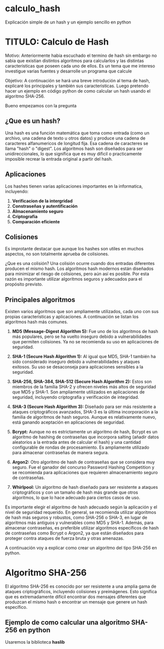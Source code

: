 # calculo_hash
Explicación simple de un hash y un ejemplo sencillo en python 

# TITULO: Calculo de Hash

Motivo: Anteriormente habia escuchado el termino de hash sin embargo no sabia que existian distintos algoritmos para calcularlos y las distintas caracteristicas que poseen cada uno de ellos. Es un tema que me intereso investigue varias fuentes y desarrolle un programa que calcule 

Objetivo: A continuación se hará una breve introdución al tema de hash, explicaré los principales y también sus caracteristicas. Luego pretendo hacer un ejemplo en código python de como calcular un hash usando el algoritmo SHA-256.

Bueno empezamos con la pregunta 
## ¿Que es un hash? 
Una hash es una función matemática que toma como entrada (como un archivo, una cadena de texto u otros datos) y produce una cadena de caracteres alfanumericos de longitud fija. Esa cadena de caracteres se llama "hash" o "digest". Los algoritmos hash son diseñados para ser unidireccionales, lo que significa que es muy dificil o practicamente imposible recrear la entrada original a partir del hash.

## Aplicaciones
Los hashes tienen varias aplicaciones importantes en la informatica, incluyendo:

1. **Verificacion de la intergridad**
2. **Constraseñas y autentificación**
3. **Almacenamiento seguro**
4. **Criptografia**
5. **Comparación eficiente**

## Colisiones
Es improtante destacar que aunque los hashes son utiles en muchos aspectos, no son totalmente aprueba de colisiones.

¿Que es una colisión?
Una colisión ocurre cuando dos entradas diferentes producen el mismo hash. Los algoritmos hash modernos están diseñados para minimizar el riesgo de colisiones, pero aún así es posible. Por esta razón es importante utilizar algoritmos seguros y adecuados para el propósito previsto.

## Principales algoritmos

Existen varios algoritmos que son ampliamente utilizados, cada uno con sus propias caracteristicas y aplicaciones. A continuación se listan los algoritmos hash más comunes.

1. **MD5 (Message-Digest Algorithm 5):** Fue uno de los algoritmos de hash más populares, pero se ha vuelto inseguro debido a vulnerabilidades que permiten colisiones. Ya no se recomienda su uso en aplicaciones de seguridad.

2. **SHA-1 (Secure Hash Algorithm 1):** Al igual que MD5, SHA-1 también ha sido considerado inseguro debido a vulnerabilidades y ataques exitosos. Su uso se desaconseja para aplicaciones sensibles a la seguridad.

3. **SHA-256, SHA-384, SHA-512 (Secure Hash Algorithm 2):** Estos son miembros de la familia SHA-2 y ofrecen niveles más altos de seguridad que MD5 y SHA-1. Son ampliamente utilizados en aplicaciones de seguridad, incluyendo criptografía y verificación de integridad.

4. **SHA-3 (Secure Hash Algorithm 3):** Diseñado para ser más resistente a ataques criptográficos avanzados, SHA-3 es la última incorporación a la familia de algoritmos de hash seguros. Aunque es relativamente nuevo, está ganando aceptación en aplicaciones de seguridad.

5. **Bcrypt:** Aunque no es estrictamente un algoritmo de hash, Bcrypt es un algoritmo de hashing de contraseñas que incorpora salting (añadir datos aleatorios a la entrada antes de calcular el hash) y una cantidad configurable de rondas de procesamiento. Es ampliamente utilizado para almacenar contraseñas de manera segura.

6. **Argon2:** Otro algoritmo de hash de contraseñas que se considera muy seguro. Fue el ganador del concurso Password Hashing Competition y se recomienda para aplicaciones que requieren almacenamiento seguro de contraseñas.

7. **Whirlpool:** Un algoritmo de hash diseñado para ser resistente a ataques criptográficos y con un tamaño de hash más grande que otros algoritmos, lo que lo hace adecuado para ciertos casos de uso.

Es importante elegir el algoritmo de hash adecuado según la aplicación y el nivel de seguridad requerido. En general, se recomienda utilizar algoritmos de hash más seguros y robustos, como SHA-256 o SHA-3, en lugar de algoritmos más antiguos y vulnerables como MD5 y SHA-1. Además, para almacenar contraseñas, es preferible utilizar algoritmos específicos de hash de contraseñas como Bcrypt o Argon2, ya que están diseñados para proteger contra ataques de fuerza bruta y otras amenazas.


A continuación voy a explicar como crear un algoritmo del tipo SHA-256 en python.

# Algoritmo SHA-256
El algoritmo SHA-256 es conocido por ser resistente a una amplia gama de ataques criptográficos, incluyendo colisiones y preimágenes. Esto significa que es extremadamente difícil encontrar dos mensajes diferentes que produzcan el mismo hash o encontrar un mensaje que genere un hash específico.

## Ejemplo de como calcular una algoritmo SHA-256 en python

Usaremos la biblioteca **haslib** 
